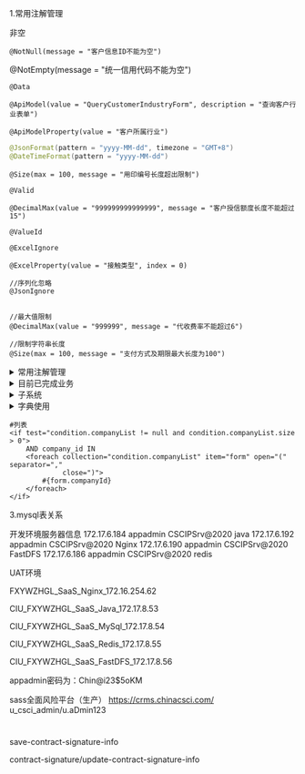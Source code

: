 1.常用注解管理

非空

```
@NotNull(message = "客户信息ID不能为空")
```

  @NotEmpty(message = "统一信用代码不能为空")

```
@Data
```

```
@ApiModel(value = "QueryCustomerIndustryForm", description = "查询客户行业表单")
```

```
@ApiModelProperty(value = "客户所属行业")
```

```java
@JsonFormat(pattern = "yyyy-MM-dd", timezone = "GMT+8")
@DateTimeFormat(pattern = "yyyy-MM-dd")
```

```
@Size(max = 100, message = "用印编号长度超出限制")
```

```
@Valid
```

```
@DecimalMax(value = "999999999999999", message = "客户授信额度长度不能超过15")
```

```
@ValueId
```

```
@ExcelIgnore
```

```
@ExcelProperty(value = "接触类型", index = 0)

//序列化忽略
@JsonIgnore


//最大值限制
@DecimalMax(value = "999999", message = "代收费率不能超过6")

//限制字符串长度
@Size(max = 100, message = "支付方式及期限最大长度为100")
```

<details>     <summary>常用注解管理</summary>     </details>

<details>
    <summary>目前已完成业务</summary>
    1。诚通保理平台--收费计划-服务收费计划
    2.客户接触管理
</details>

<details>
    <summary>子系统</summary>
</details>



<details>
    <summary>字典使用</summary>
    id   num pid  dic_name dict_key dict_value 

6      1       

7      2

8      3

pid 为父id

dic_name =dict_value

dic_key= 编码

</details>



```dom
#列表
<if test="condition.companyList != null and condition.companyList.size > 0">
    AND company_id IN
    <foreach collection="condition.companyList" item="form" open="(" separator=","
             close=")">
        #{form.companyId}
    </foreach>
</if>
```



3.mysql表关系



开发环境服务器信息
172.17.6.184 appadmin CSCIPSrv@2020 java
172.17.6.192 appadmin CSCIPSrv@2020 Nginx
172.17.6.190 appadmin CSCIPSrv@2020 FastDFS
172.17.6.186 appadmin CSCIPSrv@2020 redis





UAT环境 

FXYWZHGL_SaaS_Nginx_172.16.254.62 

CIU_FXYWZHGL_SaaS_Java_172.17.8.53 

CIU_FXYWZHGL_SaaS_MySql_172.17.8.54 

CIU_FXYWZHGL_SaaS_Redis_172.17.8.55 

CIU_FXYWZHGL_SaaS_FastDFS_172.17.8.56

 appadmin密码为：Chin@i23$5oKM 

sass全面风险平台（生产）
https://crms.chinacsci.com/
u_csci_admin/u.aDmin123



# 

save-contract-signature-info

contract-signature/update-contract-signature-info
